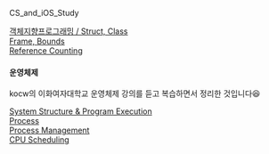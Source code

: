 CS_and_iOS_Study

[객체지향프로그래밍 / Struct, Class](https://github.com/hyejuuu/CS_and_iOS_Study/blob/master/20190923.md) <br>
[Frame, Bounds](https://github.com/hyejuuu/CS_and_iOS_Study/blob/master/20190925.md) <br>
[Reference Counting](https://github.com/hyejuuu/CS_and_iOS_Study/blob/master/20191004.md) <br>

#### 운영체제
kocw의 이화여자대학교 운영체제 강의를 듣고 복습하면서 정리한 것입니다😆 <br>

[System Structure & Program Execution](https://github.com/hyejuuu/CS_and_iOS_Study/blob/master/OS_SystemStructure&ProgramExecution.md) <br>
[Process](https://github.com/hyejuuu/CS_and_iOS_Study/blob/master/OS_Process.md) <br>
[Process Management](https://github.com/hyejuuu/CS_and_iOS_Study/blob/master/OS_ProcessManagement.md) <br>
[CPU Scheduling](https://github.com/hyejuuu/CS_and_iOS_Study/blob/master/OS_CPUScheduling.md) <br>

